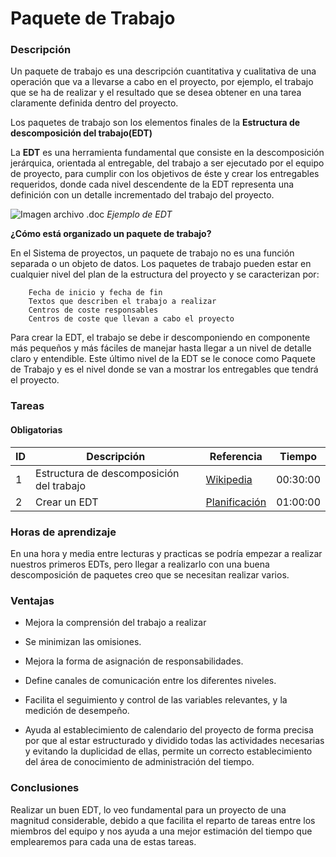 # Paquete de Trabajo

### Descripción
Un paquete de trabajo es una descripción cuantitativa y cualitativa de una operación que va a llevarse a cabo en el proyecto, por ejemplo, el trabajo que se ha de realizar y el resultado que se desea obtener en una tarea claramente definida dentro del proyecto.

Los paquetes de trabajo son los elementos finales de la **Estructura de descomposición del trabajo(EDT)**

La **EDT** es una herramienta fundamental que consiste en la descomposición jerárquica, orientada al entregable, del trabajo a ser ejecutado por el equipo de proyecto, para cumplir con los objetivos de éste y crear los entregables requeridos, donde cada nivel descendente de la EDT representa una definición con un detalle incrementado del trabajo del proyecto.


![Imagen archivo .doc](https://www.eoi.es/blogs/mcalidadon/files/2014/12/EDT-EJ.png)
 *Ejemplo de EDT*

**¿Cómo está organizado un paquete de trabajo?**

En el Sistema de proyectos, un paquete de trabajo no es una función separada o un objeto de datos. Los paquetes de trabajo pueden estar en cualquier nivel del plan de la estructura del proyecto y se caracterizan por:

        Fecha de inicio y fecha de fin
        Textos que describen el trabajo a realizar
        Centros de coste responsables
        Centros de coste que llevan a cabo el proyecto

 
Para crear la EDT, el trabajo se debe ir descomponiendo en componente más pequeños y más fáciles de manejar hasta llegar a un nivel de detalle claro y entendible. Este último nivel de la EDT se le conoce como Paquete de Trabajo y es el nivel donde se van a mostrar los entregables que tendrá el proyecto.
 

### Tareas

#### Obligatorias

| ID      | Descripción | Referencia | Tiempo  |
| ------- | ----------- | ---------- | ------- |
| 1  | Estructura de descomposición del trabajo       | [Wikipedia](https://es.m.wikipedia.org/wiki/Estructura_de_descomposici%C3%B3n_del_trabajo) | 00:30:00|
| 2  | Crear un EDT      | [Planificación](https://uv-mdap.com/blog/creacion-de-un-edt/) | 01:00:00|


### Horas de aprendizaje
    
En una hora y media entre lecturas y practicas se podría empezar a realizar nuestros primeros EDTs, pero llegar a realizarlo con una buena descomposición de paquetes creo que se necesitan realizar varios.
    
### Ventajas
* Mejora la comprensión del trabajo a realizar
* Se minimizan las omisiones.

* Mejora la forma de asignación de responsabilidades.
* Define canales de comunicación entre los diferentes niveles.
* Facilita el seguimiento y control de las variables relevantes, y la medición de desempeño.
* Ayuda al establecimiento de calendario del proyecto de forma precisa por que al estar estructurado y dividido todas las actividades necesarias y evitando la duplicidad de ellas, permite un correcto establecimiento del área de conocimiento de administración del tiempo.


### Conclusiones
Realizar un buen EDT, lo veo fundamental para un proyecto de una magnitud considerable, debido a que facilita el reparto de tareas entre los miembros del equipo y nos ayuda a una mejor estimación del tiempo que emplearemos para cada una de estas tareas.
